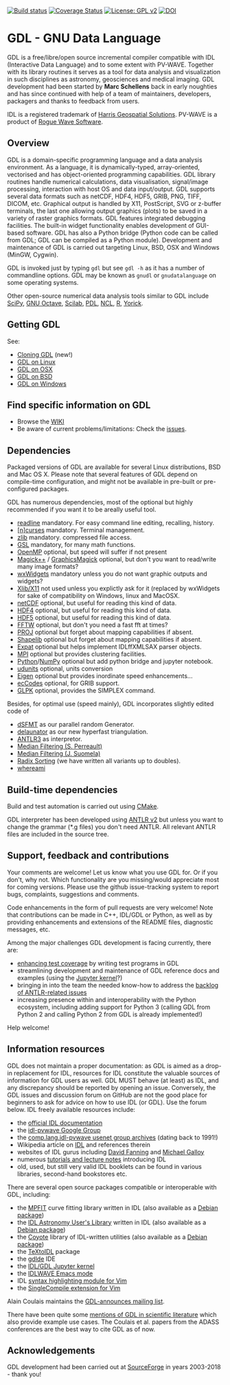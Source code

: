 [![Build status](https://github.com/gnudatalanguage/gdl/workflows/build/badge.svg)](https://github.com/gnudatalanguage/gdl/actions)
[![Coverage Status](https://img.shields.io/codecov/c/github/gnudatalanguage/gdl/master.svg)](https://codecov.io/github/gnudatalanguage/gdl?branch=master)
[![License: GPL v2](https://img.shields.io/badge/License-GPL%20v2-blue.svg)](https://www.gnu.org/licenses/old-licenses/gpl-2.0.en.html)
[![DOI](https://joss.theoj.org/papers/10.21105/joss.04633/status.svg)](https://doi.org/10.21105/joss.04633)

GDL - GNU Data Language
=======================

GDL is a free/libre/open source incremental compiler compatible with IDL (Interactive Data Language) and to some extent with PV-WAVE. 
Together with its library routines it serves as a tool for data analysis and visualization in such disciplines 
as astronomy, geosciences and medical imaging. 
GDL development had been started by **Marc Schellens** back in early noughties and has since continued 
with help of a team of maintainers, developers, packagers and thanks to feedback from users.

IDL is a registered trademark of [Harris Geospatial Solutions](https://www.harrisgeospatial.com).
PV-WAVE is a product of [Rogue Wave Software](https://www.roguewave.com).

Overview
--------

GDL is a domain-specific programming language and a data analysis environment.
As a language, it is dynamically-typed, array-oriented, vectorised and has 
object-oriented programming capabilities. 
GDL library routines handle numerical calculations, data visualisation, signal/image processing, 
interaction with host OS and data input/output. 
GDL supports several data formats such as netCDF, HDF4, HDF5, GRIB, PNG, TIFF, DICOM, etc. 
Graphical output is handled by X11, PostScript, SVG or z-buffer terminals, the last one allowing 
output graphics (plots) to be saved in a variety of raster graphics formats. 
GDL features integrated debugging facilities. 
The built-in widget functionality enables development of GUI-based software.
GDL has also a Python bridge (Python code can be called from GDL; GDL can be compiled as a Python module). 
Development and maintenance of GDL is carried out targeting Linux, BSD, OSX and Windows (MinGW, Cygwin).

GDL is invoked just by typing `gdl` but see `gdl -h` as it has a number of commandline options.
GDL may be known as `gnudl` or `gnudatalanguage` on some operating systems.

Other open-source numerical data analysis tools similar to GDL include
[SciPy](http://www.scipy.org/),
[GNU Octave](http://www.gnu.org/software/octave/),
[Scilab](http://www.scilab.org/),
[PDL](http://pdl.perl.org/),
[NCL](http://www.ncl.ucar.edu/),
[R](http://www.r-project.org/),
[Yorick](http://yorick.sourceforge.net/).

Getting GDL
-------------------------------------

See:
- [Cloning GDL](https://github.com/gnudatalanguage/gdl/wiki/Cloning-gnudatalanguage-gdl) (new!)
- [GDL on Linux](https://github.com/gnudatalanguage/gdl/wiki/GDL-on-Linux)
- [GDL on OSX](https://github.com/gnudatalanguage/gdl/wiki/GDL-on-OSX)
- [GDL on BSD](https://github.com/gnudatalanguage/gdl/wiki/GDL-on-BSD)
- [GDL on Windows](https://github.com/gnudatalanguage/gdl/wiki/GDL-on-Windows)

Find specific information on GDL
-------------------------------------
- Browse the [WIKI](https://github.com/gnudatalanguage/gdl/wiki)
- Be aware of current problems/limitations: Check the [issues](https://github.com/gnudatalanguage/gdl/wiki/Known-issues).

Dependencies 
-------------------------------------

Packaged versions of GDL are available for several Linux distributions, BSD and Mac OS X. 
Please note that several features of GDL depend on compile-time configuration, and might not 
be available in pre-built or pre-configured packages. 

GDL has numerous dependencies, most of the optional but highly recommended if you want it to be areally useful tool.
- [readline](https://tiswww.cwru.edu/php/chet/readline/rltop.html) mandatory. For easy command line editing, recalling, history. 
- [\[n\]curses](https://www.gnu.org/software/ncurses/) mandatory. Terminal management.
- [zlib](https://zlib.net/) mandatory. compressed file access.
- [GSL](https://www.gnu.org/software/gsl/) mandatory, for many math functions.
- [OpenMP](http://www.openmp.org/) optional, but speed will suffer if not present
- [Magick++](https://imagemagick.org/) / [GraphicsMagick](http://graphicsmagick.org/) optional, but don't you want to read/write many image formats?
- [wxWidgets](https://www.wxwidgets.org/) mandatory unless you do not want graphic outputs and widgets?
- [Xlib/X11](https://sourceforge.net/projects/libx11/) not used unless you explictly ask for it (replaced by wxWidgets for sake of compatibility on Windows, linux and MacOSX. 
- [netCDF](https://www.unidata.ucar.edu/software/netcdf/) optional, but useful for reading this kind of data.
- [HDF4](https://support.hdfgroup.org/products/hdf4/)  optional, but useful for reading this kind of data.
- [HDF5](https://support.hdfgroup.org/HDF5/)   optional, but useful for reading this kind of data.
- [FFTW](http://www.fftw.org/) optional, but don't you need a fast fft at times?
- [PROJ](http://proj.org/) optional but forget about mapping capabilities if absent.
- [Shapelib](http://shapelib.maptools.org/) optional but forget about mapping capabilities if absent.
- [Expat](https://libexpat.github.io/) optional but helps implement IDLffXMLSAX parser objects. 
- [MPI](https://en.wikipedia.org/wiki/Message_Passing_Interface) optional but provides clustering facilities.
- [Python](https://www.python.org/)/[NumPy](http://www.numpy.org/) optional but add python bridge and jupyter notebook.
- [udunits](https://www.unidata.ucar.edu/software/udunits/) optional, units conversion
- [Eigen](https://eigen.tuxfamily.org/) optional but provides inordinate speed enhancements...
- [ecCodes](https://confluence.ecmwf.int/display/ECC/ecCodes+Home) optional, for GRIB support.
- [GLPK](https://www.gnu.org/software/glpk/) optional, provides the SIMPLEX command.

Besides, for optimal use (speed mainly), GDL incorporates slightly edited code of
- [dSFMT](http://www.math.sci.hiroshima-u.ac.jp/~m-mat/MT/SFMT) as our parallel random Generator.
- [delaunator](https://github.com/mapbox/delaunator) as our new hyperfast triangulation.
- [ANTLR3](https://www.antlr3.org/) as interpretor.
- [Median Filtering (S. Perreault)](http://nomis80.org/ctmf.html )
- [Median Filtering (J. Suomela)](http://users.ics.aalto.fi/suomela)
- [Radix Sorting](https://github.com/Pierre-Terdiman/RadixRedux) (we have written all variants up to doubles).
- [whereami](https://github.com/gpakosz/whereami) 

Build-time dependencies
-----------------------

Build and test automation is carried out using [CMake](http://cmake.org/).

GDL interpreter has been developed using [ANTLR v2](http://www.antlr2.org) but unless you want 
to change the grammar (\*.g files) you don't need ANTLR. 
All relevant ANTLR files are included in the source tree.

Support, feedback and contributions
-----------------------------------

Your comments are welcome! Let us know what you use GDL for. Or if you don't, why not. 
Which functionality are you missing/would appreciate most for coming versions. 
Please use the github issue-tracking system to report 
bugs, complaints, suggestions and comments.

Code enhancements in the form of pull requests are very welcome!
Note that contributions can be made in C++, IDL/GDL or Python, as well as
by providing enhancements and extensions of the README files, diagnostic messages, etc.

Among the major challenges GDL development is facing currently, there are:
- [enhancing test coverage](https://codecov.io/github/gnudatalanguage/gdl?branch=master) by writing test programs in GDL
- streamlining development and maintenance of GDL reference docs and examples (using the [Jupyter kernel](https://github.com/gnudatalanguage/idl_kernel)?)
- bringing in into the team the needed know-how to address the [backlog of ANTLR-related issues](https://github.com/gnudatalanguage/gdl/labels/antlr)
- increasing presence within and interoperability with the Python ecosystem, including adding support for Python 3 (calling GDL from Python 2 and calling Python 2 from GDL is already implemented!)

Help welcome!

Information resources
---------------------
GDL does not maintain a proper documentation: as GDL is aimed as a drop-in replacement for IDL,
resources for IDL constitute the valuable sources of information for GDL users as well. GDL MUST behave (at least) as IDL, and any discrepancy should be reported by opening an issue.
Conversely, the GDL issues and discussion forum on GitHub are not the good place for beginners to ask for advice on how to use IDL (or GDL). Use the forum below.
IDL freely available resources include:
- the [official IDL documentation](https://www.harrisgeospatial.com/docs/)
- the [idl-pvwave Google Group](https://groups.google.com/forum/#!forum/idl-pvwave)
- the [comp.lang.idl-pvwave usenet group archives](http://www.idlcoyote.com/comp.lang.idl-pvwave/) (dating back to 1991!)
- Wikipedia article on [IDL](https://en.wikipedia.org/wiki/IDL_\(programming_language\)) and references therein
- websites of IDL gurus including [David Fanning](http://www.idlcoyote.com/) and [Michael Galloy](http://michaelgalloy.com/)
- numerous [tutorials and lecture notes](https://www.google.com/search?q=interactive+data+language) introducing IDL
- old, used, but still very valid IDL booklets can be found in various libraries, second-hand bookstores etc.

There are several open source packages compatible or interoperable with GDL, including:
- the [MPFIT](https://pages.physics.wisc.edu/~craigm/idl/cmpfit.html) curve fitting library written in IDL (also available as a [Debian package](https://packages.debian.org/gdl-mpfit))
- the [IDL Astronomy User's Library](https://github.com/wlandsman/IDLAstro) written in IDL (also available as a [Debian package](https://packages.debian.org/gdl-idlastro))
- the [Coyote](https://www.idlcoyote.com) library of IDL-written utilities (also available as a [Debian package](https://packages.debian.org/gdl-coyote))
- the [TeXtoIDL](http://physics.mnstate.edu/craig/textoidl/) package 
- the [gdlde](https://github.com/gnudatalanguage/gdlde) IDE
- the [IDL/GDL Jupyter kernel](https://github.com/gnudatalanguage/idl_kernel)
- the [IDLWAVE Emacs mode](https://www.gnu.org/software/emacs/manual/html_mono/idlwave.html)
- IDL [syntax highlighting module for Vim](https://github.com/vim/vim/blob/master/runtime/syntax/idlang.vim)
- the [SingleCompile extension for Vim](https://github.com/vim-scripts/SingleCompile)

Alain Coulais maintains the [GDL-announces mailing list](https://sympa.obspm.fr/wws/info/gdl-announces).

There have been quite some [mentions of GDL in scientific literature](https://scholar.google.com/scholar?q="gnu+data+language") 
which also provide example use cases.
The Coulais et al. papers from the ADASS conferences are the best way to cite GDL as of now.

Acknowledgements
----------------

GDL development had been carried out at [SourceForge](http://sourceforge.net/) in years 2003-2018 - thank you!
